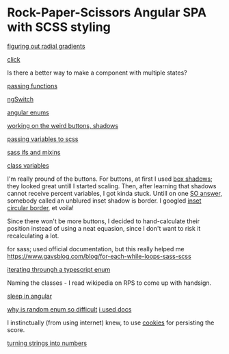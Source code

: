 
# Rock-Paper-Scissors Angular SPA with SCSS styling

[figuring out radial gradients](https://developer.mozilla.org/en-US/docs/Web/CSS/gradient/radial-gradient)

[click](https://angular.io/guide/event-binding)

Is there a better way to make a component with multiple states?

[passing functions](https://medium.com/@7hwyl/how-to-pass-a-function-to-a-child-component-in-angular-719fc3d1ee90)

[ngSwitch](https://angular.io/api/common/NgSwitch)

[angular enums](https://dev.to/shane/working-with-enums-in-angular-html-templates-2io9)

[working on the weird buttons, shadows](https://stackoverflow.com/questions/27212782/box-shadow-circle)

[passing variables to scss](https://www.intertech.com/using-css-variables-in-angular/)

[sass ifs and mixins](https://sass-lang.com/documentation/at-rules/control/if)

[class variables](https://stackoverflow.com/questions/41861319/angular2-set-css-class-to-component-variable-value)


I'm really pround of the buttons.
For buttons, at first I used [box shadows](https://developer.mozilla.org/en-US/docs/Web/CSS/box-shadow); they looked great untill I started scaling. Then, after learning that shadows cannot receive percent variables, I got kinda stuck. Untill on one [SO answer](https://stackoverflow.com/a/24707461/12731017), somebody called an unblured inset shadow is border. I googled [inset circular border](), et voila!

Since there won't be more buttons, I decided to hand-calculate their position instead of using a neat equasion, since I don't want to risk it recalculating a lot.

for sass; used official documentation, but this really helped me
https://www.gavsblog.com/blog/for-each-while-loops-sass-scss

[iterating throungh a typescript enum](https://stackoverflow.com/questions/38554562/how-can-i-use-ngfor-to-iterate-over-typescript-enum-as-an-array-of-strings)

Naming the classes - I read wikipedia on RPS to come up with handsign.

[sleep in angular](https://stackoverflow.com/questions/37764665/how-to-implement-sleep-function-in-typescript)

[why is random enum so difficult](https://stackoverflow.com/questions/44230998/how-to-get-a-random-enum-in-typescript)
[i used docs](https://developer.mozilla.org/en-US/docs/Web/JavaScript/Reference/Global_Objects/Math/random)

I instinctually (from using internet) knew, to use
[cookies](https://stackoverflow.com/questions/34298133/angular-cookies)
for persisting the score.

[turning strings into numbers](https://stackoverflow.com/questions/14667713/how-to-convert-a-string-to-number-in-typescript)
